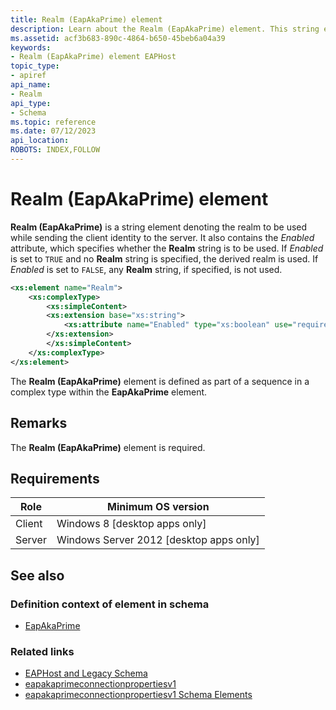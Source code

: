 ```yaml
---
title: Realm (EapAkaPrime) element
description: Learn about the Realm (EapAkaPrime) element. This string element denotes the realm to be used while sending the client identity to the server. | Realm (EapAkaPrime) element
ms.assetid: acf3b683-890c-4864-b650-45beb6a04a39
keywords:
- Realm (EapAkaPrime) element EAPHost
topic_type:
- apiref
api_name:
- Realm
api_type:
- Schema
ms.topic: reference
ms.date: 07/12/2023
api_location: 
ROBOTS: INDEX,FOLLOW
---
```


# Realm (EapAkaPrime) element

**Realm (EapAkaPrime)** is a string element denoting the realm to be used while sending the client identity to the server. It also contains the *Enabled* attribute, which specifies whether the **Realm** string is to be used. If *Enabled* is set to `TRUE` and no **Realm** string is specified, the derived realm is used. If *Enabled* is set to `FALSE`, any **Realm** string, if specified, is not used.

``` xml
<xs:element name="Realm">
    <xs:complexType>
        <xs:simpleContent>
        <xs:extension base="xs:string">
            <xs:attribute name="Enabled" type="xs:boolean" use="required"/>
        </xs:extension>
        </xs:simpleContent>
    </xs:complexType>
</xs:element>
```

The **Realm (EapAkaPrime)** element is defined as part of a sequence in a complex type within the **EapAkaPrime** element.

## Remarks

The **Realm (EapAkaPrime)** element is required.

## Requirements

| Role | Minimum OS version |
|------|--------------------|
| Client | Windows 8 \[desktop apps only\] |
| Server | Windows Server 2012 \[desktop apps only\] |

## See also

### Definition context of element in schema

- [EapAkaPrime](eapakaprimeconnectionpropertiesv1schema-eapakaprime-element.md)

### Related links

- [EAPHost and Legacy Schema](eaphost-schemas.md)
- [eapakaprimeconnectionpropertiesv1](eapakaprimeconnectionpropertiesv1schema-schema.md)
- [eapakaprimeconnectionpropertiesv1 Schema Elements](eapakaprimeconnectionpropertiesv1schema-elements.md)
